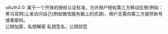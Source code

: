 oAuth2.0:
属于一个开放的授权认证标准，允许用户授权第三方移动应用(例如：黑马官网)上来访问自己(例如微信服务器上的资源)，用户无需向第三方提供账号或者密码。  
公钥加密，私钥解密
私钥签名，公钥验签